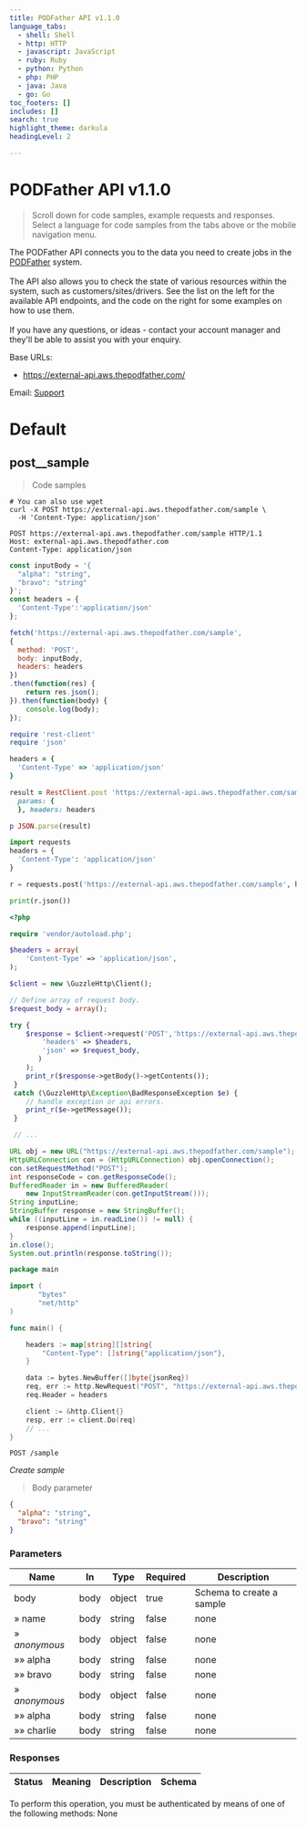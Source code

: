 ```yaml
---
title: PODFather API v1.1.0
language_tabs:
  - shell: Shell
  - http: HTTP
  - javascript: JavaScript
  - ruby: Ruby
  - python: Python
  - php: PHP
  - java: Java
  - go: Go
toc_footers: []
includes: []
search: true
highlight_theme: darkula
headingLevel: 2

---
```


<!-- Generator: Widdershins v4.0.1 -->

<h1 id="podfather-api">PODFather API v1.1.0</h1>

> Scroll down for code samples, example requests and responses. Select a language for code samples from the tabs above or the mobile navigation menu.

The PODFather API connects you to the data you need to create jobs in the [PODFather](https://thepodfather.com) system.<br><br>The API also allows you to check the state of various resources within the system, such as customers/sites/drivers. See the list on the left for the available API endpoints, and the code on the right for some examples on how to use them.<br><br>If you have any questions, or ideas - contact your account manager and they'll be able to assist you with your enquiry.

Base URLs:

* <a href="https://external-api.aws.thepodfather.com/">https://external-api.aws.thepodfather.com/</a>

Email: <a href="mailto:helpdesk@podfather.com">Support</a> 

<h1 id="podfather-api-default">Default</h1>

## post__sample

> Code samples

```shell
# You can also use wget
curl -X POST https://external-api.aws.thepodfather.com/sample \
  -H 'Content-Type: application/json'

```

```http
POST https://external-api.aws.thepodfather.com/sample HTTP/1.1
Host: external-api.aws.thepodfather.com
Content-Type: application/json

```

```javascript
const inputBody = '{
  "alpha": "string",
  "bravo": "string"
}';
const headers = {
  'Content-Type':'application/json'
};

fetch('https://external-api.aws.thepodfather.com/sample',
{
  method: 'POST',
  body: inputBody,
  headers: headers
})
.then(function(res) {
    return res.json();
}).then(function(body) {
    console.log(body);
});

```

```ruby
require 'rest-client'
require 'json'

headers = {
  'Content-Type' => 'application/json'
}

result = RestClient.post 'https://external-api.aws.thepodfather.com/sample',
  params: {
  }, headers: headers

p JSON.parse(result)

```

```python
import requests
headers = {
  'Content-Type': 'application/json'
}

r = requests.post('https://external-api.aws.thepodfather.com/sample', headers = headers)

print(r.json())

```

```php
<?php

require 'vendor/autoload.php';

$headers = array(
    'Content-Type' => 'application/json',
);

$client = new \GuzzleHttp\Client();

// Define array of request body.
$request_body = array();

try {
    $response = $client->request('POST','https://external-api.aws.thepodfather.com/sample', array(
        'headers' => $headers,
        'json' => $request_body,
       )
    );
    print_r($response->getBody()->getContents());
 }
 catch (\GuzzleHttp\Exception\BadResponseException $e) {
    // handle exception or api errors.
    print_r($e->getMessage());
 }

 // ...

```

```java
URL obj = new URL("https://external-api.aws.thepodfather.com/sample");
HttpURLConnection con = (HttpURLConnection) obj.openConnection();
con.setRequestMethod("POST");
int responseCode = con.getResponseCode();
BufferedReader in = new BufferedReader(
    new InputStreamReader(con.getInputStream()));
String inputLine;
StringBuffer response = new StringBuffer();
while ((inputLine = in.readLine()) != null) {
    response.append(inputLine);
}
in.close();
System.out.println(response.toString());

```

```go
package main

import (
       "bytes"
       "net/http"
)

func main() {

    headers := map[string][]string{
        "Content-Type": []string{"application/json"},
    }

    data := bytes.NewBuffer([]byte{jsonReq})
    req, err := http.NewRequest("POST", "https://external-api.aws.thepodfather.com/sample", data)
    req.Header = headers

    client := &http.Client{}
    resp, err := client.Do(req)
    // ...
}

```

`POST /sample`

*Create sample*

> Body parameter

```json
{
  "alpha": "string",
  "bravo": "string"
}
```

<h3 id="post__sample-parameters">Parameters</h3>

|Name|In|Type|Required|Description|
|---|---|---|---|---|
|body|body|object|true|Schema to create a sample|
|» name|body|string|false|none|
|» *anonymous*|body|object|false|none|
|»» alpha|body|string|false|none|
|»» bravo|body|string|false|none|
|» *anonymous*|body|object|false|none|
|»» alpha|body|string|false|none|
|»» charlie|body|string|false|none|

<h3 id="post__sample-responses">Responses</h3>

|Status|Meaning|Description|Schema|
|---|---|---|---|

<aside class="warning">
To perform this operation, you must be authenticated by means of one of the following methods:
None
</aside>

